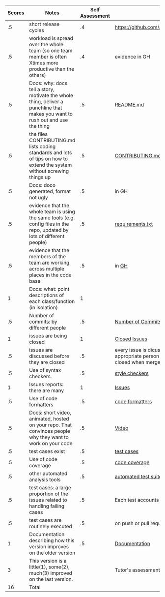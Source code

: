 |Scores|Notes|Self Assessment| Evidence|
|-|-----|--|---------|
|.5| short release cycles|.4|https://github.com/aakriti0fnu/cheapBuy/graphs/contributors|
|.5| workload is spread over the whole team (so one team member is often Xtimes more productive than the others)|.4|evidence in GH|
|.5| Docs: why: docs tell a story, motivate the whole thing, deliver a punchline that makes you want to rush out and use the thing |.5|[README.md](https://github.com/aakriti0fnu/cheapBuy/blob/main/README.md)|
|.5|the files CONTRIBUTING.md lists coding standards and lots of tips on how to extend the system without screwing things up  |.5|[CONTRIBUTING.md](https://github.com/aakriti0fnu/cheapBuy/blob/main/CONTRIBUTING.md)|
|.5|Docs: doco generated, format not ugly |.5|in GH|
|.5|evidence that the whole team is using the same tools (e.g. config files in the repo, updated by lots of different people) |.5|[requirements.txt](https://github.com/aakriti0fnu/cheapBuy/blob/main/requirements.txt)|
|.5|evidence that the members of the team are working across multiple places in the code base |.5|in [GH](https://github.com/aakriti0fnu/cheapBuy/graphs/contributors)|
|1|Docs: what: point descriptions of each class/function (in isolation) |1||
|.5|Number of commits: by different people  |.5|[Number of Commits](https://github.com/aakriti0fnu/cheapBuy/graphs/commit-activity)|
|1|issues are being closed |1|[Closed Issues](https://github.com/aakriti0fnu/cheapBuy/issues?q=is%3Aissue+is%3Aclosed)|
|.5|issues are discussed before they are closed |.5| every issue is dicussed by all, then assigned to one appropriate person for closure. The issue is tied to a PR and closed when merged.|
|.5|Use of syntax checkers. |.5|[style checkers](https://github.com/aakriti0fnu/cheapBuy/blob/main/.github/workflows/style_checker.yml)|
|1|Issues reports: there are many |1|[Issues](https://github.com/aakriti0fnu/cheapBuy/issues)|
|.5|Use of code formatters|.5|[code formatters](https://github.com/aakriti0fnu/cheapBuy/blob/main/.github/workflows/code_formatter.yml)|
|.5|Docs: short video, animated, hosted on your repo. That convinces people why they want to work on your code|.5|[Video](https://www.youtube.com/watch?v=Qnri93RAxII)|
|.5|test cases exist |.5|[test cases](https://github.com/aakriti0fnu/cheapBuy/tree/main/tests)|
|.5|Use of code coverage |.5|[code coverage](https://github.com/aakriti0fnu/cheapBuy/blob/main/.github/workflows/lint_test_cov.yml)|
|.5|other automated analysis tools |.5|[automated test suite](https://github.com/aakriti0fnu/cheapBuy/blob/main/.github/workflows/lint_test_cov.yml)|
|.5|test cases:.a large proportion of the issues related to handling failing cases |.5|Each test accounts for failing scenarios|
|.5|test cases are routinely executed |.5|on push or pull requests, tests are run |
|1|Documentation describing how this version improves on the older version|.5|[Documentation](https://github.com/aakriti0fnu/cheapBuy/blob/main/docs/Improvements.md)|
|3|This version is a little(1), some(2), much(3) improved on the last version.| |Tutor's assessment.| 
|16| Total|
